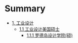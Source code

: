 # Summary

* [1. 工业设计](page_holder.md)
    * [1.1 工业设计美国硕士](page_holder.md)  
    	* [1.1.1 罗德岛设计学院(硕)](/articles/id/idusm/risdm.md)
